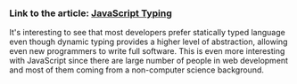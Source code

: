 ### Link to the article: [JavaScript Typing](https://visualstudiomagazine.com/articles/2023/01/12/javascript-typing.aspx)


It's interesting to see that most developers prefer statically typed language even though dynamic typing provides a higher level of abstraction, allowing even new programmers to write full software. This is even more interesting with JavaScript since there are large number of people in web development and most of them coming from a non-computer science background.
